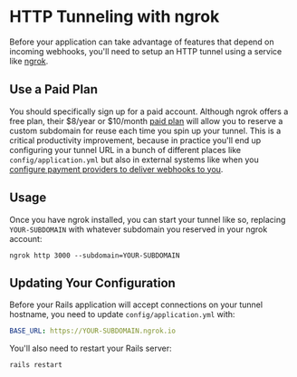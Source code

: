 # HTTP Tunneling with ngrok

Before your application can take advantage of features that depend on incoming webhooks, you'll need to setup an HTTP tunnel using a service like [ngrok](https://ngrok.com).

## Use a Paid Plan

You should specifically sign up for a paid account. Although ngrok offers a free plan, their $8/year or $10/month [paid plan](https://ngrok.com/pricing) will allow you to reserve a custom subdomain for reuse each time you spin up your tunnel. This is a critical productivity improvement, because in practice you'll end up configuring your tunnel URL in a bunch of different places like `config/application.yml` but also in external systems like when you [configure payment providers to deliver webhooks to you](/docs/billing/stripe.md).

## Usage

Once you have ngrok installed, you can start your tunnel like so, replacing `YOUR-SUBDOMAIN` with whatever subdomain you reserved in your ngrok account:

```
ngrok http 3000 --subdomain=YOUR-SUBDOMAIN
```

## Updating Your Configuration

Before your Rails application will accept connections on your tunnel hostname, you need to update `config/application.yml` with:

```yaml
BASE_URL: https://YOUR-SUBDOMAIN.ngrok.io
```

You'll also need to restart your Rails server:

```
rails restart
```
